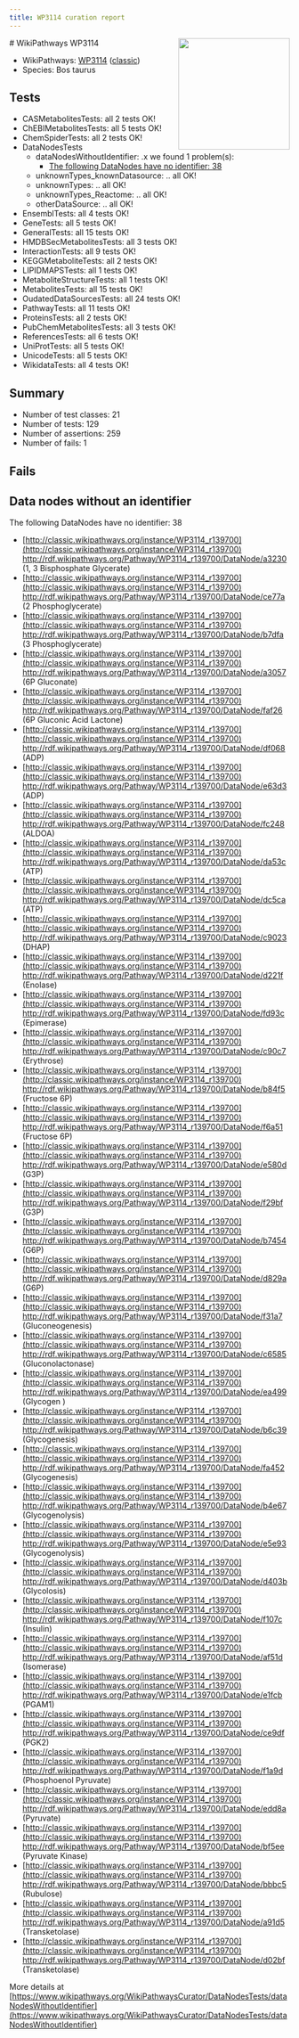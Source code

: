 ```yaml
---
title: WP3114 curation report
---
```


<img style="float: right; width: 200px" src="https://upload.wikimedia.org/wikipedia/commons/thumb/8/83/Wplogo_with_text_500.png/640px-Wplogo_with_text_500.png" />
# WikiPathways WP3114

* WikiPathways: [WP3114](https://wikipathways.org/pathways/WP3114) ([classic](https://classic.wikipathways.org/instance/WP3114))
* Species: Bos taurus
## Tests
* CASMetabolitesTests: all 2 tests OK!
* ChEBIMetabolitesTests: all 5 tests OK!
* ChemSpiderTests: all 2 tests OK!
* DataNodesTests
    * dataNodesWithoutIdentifier: .x we found 1 problem(s):
        * [The following DataNodes have no identifier: 38](#8792c4d6)
    * unknownTypes_knownDatasource: .. all OK!
    * unknownTypes: .. all OK!
    * unknownTypes_Reactome: .. all OK!
    * otherDataSource: .. all OK!
* EnsemblTests: all 4 tests OK!
* GeneTests: all 5 tests OK!
* GeneralTests: all 15 tests OK!
* HMDBSecMetabolitesTests: all 3 tests OK!
* InteractionTests: all 9 tests OK!
* KEGGMetaboliteTests: all 2 tests OK!
* LIPIDMAPSTests: all 1 tests OK!
* MetaboliteStructureTests: all 1 tests OK!
* MetabolitesTests: all 15 tests OK!
* OudatedDataSourcesTests: all 24 tests OK!
* PathwayTests: all 11 tests OK!
* ProteinsTests: all 2 tests OK!
* PubChemMetabolitesTests: all 3 tests OK!
* ReferencesTests: all 6 tests OK!
* UniProtTests: all 5 tests OK!
* UnicodeTests: all 5 tests OK!
* WikidataTests: all 4 tests OK!


## Summary

* Number of test classes: 21
* Number of tests: 129
* Number of assertions: 259
* Number of fails: 1

## Fails

<a name="8792c4d6" />

## Data nodes without an identifier

The following DataNodes have no identifier: 38

* [http://classic.wikipathways.org/instance/WP3114_r139700](http://classic.wikipathways.org/instance/WP3114_r139700) http://rdf.wikipathways.org/Pathway/WP3114_r139700/DataNode/a3230 (1, 3 Bisphosphate Glycerate)
* [http://classic.wikipathways.org/instance/WP3114_r139700](http://classic.wikipathways.org/instance/WP3114_r139700) http://rdf.wikipathways.org/Pathway/WP3114_r139700/DataNode/ce77a (2 Phosphoglycerate)
* [http://classic.wikipathways.org/instance/WP3114_r139700](http://classic.wikipathways.org/instance/WP3114_r139700) http://rdf.wikipathways.org/Pathway/WP3114_r139700/DataNode/b7dfa (3 Phosphoglycerate)
* [http://classic.wikipathways.org/instance/WP3114_r139700](http://classic.wikipathways.org/instance/WP3114_r139700) http://rdf.wikipathways.org/Pathway/WP3114_r139700/DataNode/a3057 (6P Gluconate)
* [http://classic.wikipathways.org/instance/WP3114_r139700](http://classic.wikipathways.org/instance/WP3114_r139700) http://rdf.wikipathways.org/Pathway/WP3114_r139700/DataNode/faf26 (6P Gluconic Acid Lactone)
* [http://classic.wikipathways.org/instance/WP3114_r139700](http://classic.wikipathways.org/instance/WP3114_r139700) http://rdf.wikipathways.org/Pathway/WP3114_r139700/DataNode/df068 (ADP)
* [http://classic.wikipathways.org/instance/WP3114_r139700](http://classic.wikipathways.org/instance/WP3114_r139700) http://rdf.wikipathways.org/Pathway/WP3114_r139700/DataNode/e63d3 (ADP)
* [http://classic.wikipathways.org/instance/WP3114_r139700](http://classic.wikipathways.org/instance/WP3114_r139700) http://rdf.wikipathways.org/Pathway/WP3114_r139700/DataNode/fc248 (ALDOA)
* [http://classic.wikipathways.org/instance/WP3114_r139700](http://classic.wikipathways.org/instance/WP3114_r139700) http://rdf.wikipathways.org/Pathway/WP3114_r139700/DataNode/da53c (ATP)
* [http://classic.wikipathways.org/instance/WP3114_r139700](http://classic.wikipathways.org/instance/WP3114_r139700) http://rdf.wikipathways.org/Pathway/WP3114_r139700/DataNode/dc5ca (ATP)
* [http://classic.wikipathways.org/instance/WP3114_r139700](http://classic.wikipathways.org/instance/WP3114_r139700) http://rdf.wikipathways.org/Pathway/WP3114_r139700/DataNode/c9023 (DHAP)
* [http://classic.wikipathways.org/instance/WP3114_r139700](http://classic.wikipathways.org/instance/WP3114_r139700) http://rdf.wikipathways.org/Pathway/WP3114_r139700/DataNode/d221f (Enolase)
* [http://classic.wikipathways.org/instance/WP3114_r139700](http://classic.wikipathways.org/instance/WP3114_r139700) http://rdf.wikipathways.org/Pathway/WP3114_r139700/DataNode/fd93c (Epimerase)
* [http://classic.wikipathways.org/instance/WP3114_r139700](http://classic.wikipathways.org/instance/WP3114_r139700) http://rdf.wikipathways.org/Pathway/WP3114_r139700/DataNode/c90c7 (Erythrose)
* [http://classic.wikipathways.org/instance/WP3114_r139700](http://classic.wikipathways.org/instance/WP3114_r139700) http://rdf.wikipathways.org/Pathway/WP3114_r139700/DataNode/b84f5 (Fructose 6P)
* [http://classic.wikipathways.org/instance/WP3114_r139700](http://classic.wikipathways.org/instance/WP3114_r139700) http://rdf.wikipathways.org/Pathway/WP3114_r139700/DataNode/f6a51 (Fructose 6P)
* [http://classic.wikipathways.org/instance/WP3114_r139700](http://classic.wikipathways.org/instance/WP3114_r139700) http://rdf.wikipathways.org/Pathway/WP3114_r139700/DataNode/e580d (G3P)
* [http://classic.wikipathways.org/instance/WP3114_r139700](http://classic.wikipathways.org/instance/WP3114_r139700) http://rdf.wikipathways.org/Pathway/WP3114_r139700/DataNode/f29bf (G3P)
* [http://classic.wikipathways.org/instance/WP3114_r139700](http://classic.wikipathways.org/instance/WP3114_r139700) http://rdf.wikipathways.org/Pathway/WP3114_r139700/DataNode/b7454 (G6P)
* [http://classic.wikipathways.org/instance/WP3114_r139700](http://classic.wikipathways.org/instance/WP3114_r139700) http://rdf.wikipathways.org/Pathway/WP3114_r139700/DataNode/d829a (G6P)
* [http://classic.wikipathways.org/instance/WP3114_r139700](http://classic.wikipathways.org/instance/WP3114_r139700) http://rdf.wikipathways.org/Pathway/WP3114_r139700/DataNode/f31a7 (Gluconeogenesis)
* [http://classic.wikipathways.org/instance/WP3114_r139700](http://classic.wikipathways.org/instance/WP3114_r139700) http://rdf.wikipathways.org/Pathway/WP3114_r139700/DataNode/c6585 (Gluconolactonase)
* [http://classic.wikipathways.org/instance/WP3114_r139700](http://classic.wikipathways.org/instance/WP3114_r139700) http://rdf.wikipathways.org/Pathway/WP3114_r139700/DataNode/ea499 (Glycogen
)
* [http://classic.wikipathways.org/instance/WP3114_r139700](http://classic.wikipathways.org/instance/WP3114_r139700) http://rdf.wikipathways.org/Pathway/WP3114_r139700/DataNode/b6c39 (Glycogenesis)
* [http://classic.wikipathways.org/instance/WP3114_r139700](http://classic.wikipathways.org/instance/WP3114_r139700) http://rdf.wikipathways.org/Pathway/WP3114_r139700/DataNode/fa452 (Glycogenesis)
* [http://classic.wikipathways.org/instance/WP3114_r139700](http://classic.wikipathways.org/instance/WP3114_r139700) http://rdf.wikipathways.org/Pathway/WP3114_r139700/DataNode/b4e67 (Glycogenolysis)
* [http://classic.wikipathways.org/instance/WP3114_r139700](http://classic.wikipathways.org/instance/WP3114_r139700) http://rdf.wikipathways.org/Pathway/WP3114_r139700/DataNode/e5e93 (Glycogenolysis)
* [http://classic.wikipathways.org/instance/WP3114_r139700](http://classic.wikipathways.org/instance/WP3114_r139700) http://rdf.wikipathways.org/Pathway/WP3114_r139700/DataNode/d403b (Glycolosis)
* [http://classic.wikipathways.org/instance/WP3114_r139700](http://classic.wikipathways.org/instance/WP3114_r139700) http://rdf.wikipathways.org/Pathway/WP3114_r139700/DataNode/f107c (Insulin)
* [http://classic.wikipathways.org/instance/WP3114_r139700](http://classic.wikipathways.org/instance/WP3114_r139700) http://rdf.wikipathways.org/Pathway/WP3114_r139700/DataNode/af51d (Isomerase)
* [http://classic.wikipathways.org/instance/WP3114_r139700](http://classic.wikipathways.org/instance/WP3114_r139700) http://rdf.wikipathways.org/Pathway/WP3114_r139700/DataNode/e1fcb (PGAM1)
* [http://classic.wikipathways.org/instance/WP3114_r139700](http://classic.wikipathways.org/instance/WP3114_r139700) http://rdf.wikipathways.org/Pathway/WP3114_r139700/DataNode/ce9df (PGK2)
* [http://classic.wikipathways.org/instance/WP3114_r139700](http://classic.wikipathways.org/instance/WP3114_r139700) http://rdf.wikipathways.org/Pathway/WP3114_r139700/DataNode/f1a9d (Phosphoenol Pyruvate)
* [http://classic.wikipathways.org/instance/WP3114_r139700](http://classic.wikipathways.org/instance/WP3114_r139700) http://rdf.wikipathways.org/Pathway/WP3114_r139700/DataNode/edd8a (Pyruvate)
* [http://classic.wikipathways.org/instance/WP3114_r139700](http://classic.wikipathways.org/instance/WP3114_r139700) http://rdf.wikipathways.org/Pathway/WP3114_r139700/DataNode/bf5ee (Pyruvate Kinase)
* [http://classic.wikipathways.org/instance/WP3114_r139700](http://classic.wikipathways.org/instance/WP3114_r139700) http://rdf.wikipathways.org/Pathway/WP3114_r139700/DataNode/bbbc5 (Rubulose)
* [http://classic.wikipathways.org/instance/WP3114_r139700](http://classic.wikipathways.org/instance/WP3114_r139700) http://rdf.wikipathways.org/Pathway/WP3114_r139700/DataNode/a91d5 (Transketolase)
* [http://classic.wikipathways.org/instance/WP3114_r139700](http://classic.wikipathways.org/instance/WP3114_r139700) http://rdf.wikipathways.org/Pathway/WP3114_r139700/DataNode/d02bf (Transketolase)


More details at [https://www.wikipathways.org/WikiPathwaysCurator/DataNodesTests/dataNodesWithoutIdentifier](https://www.wikipathways.org/WikiPathwaysCurator/DataNodesTests/dataNodesWithoutIdentifier)

